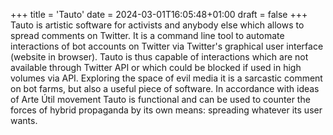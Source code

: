 +++
title = 'Tauto'
date = 2024-03-01T16:05:48+01:00
draft = false
+++
Tauto is artistic software for activists and anybody else which allows to spread comments on Twitter.
It is a command line tool to automate interactions of bot accounts on Twitter via Twitter's graphical user interface (website in browser).
Tauto is thus capable of interactions which are not available through Twitter API or which could be blocked if used in high volumes via API.
Exploring the space of evil media it is a sarcastic comment on bot farms, but also a useful piece of software. 
In accordance with ideas of Arte Útil movement Tauto is functional and can be used to counter the forces of hybrid propaganda by its own means: spreading whatever its user wants.